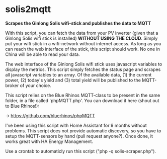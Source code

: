 # solis2mqtt
**Scrapes the Ginlong Solis wifi-stick and publishes the data to MQTT**

With this script, you can fetch the data from your PV inverter (given that a Ginlong Solis wifi stick is installed) **WITHOUT USING THE CLOUD**. Simply put your wifi stick in a wifi-network without internet access. As long as you can reach the web interface of  the stick, this script should work. No one in China will be able to read your data.

The web interface of the Ginlong Solis wifi stick uses javascript variables to display the metrics. This script simply fetches the status page and scrapes all javascript variables to an array. Of the available data, (1) the current power, (2) today's yield and (3) total yield will be published to the MQTT-broker of your choice.

This script relies on  the Blue Rhinos MQTT-class to be present in the same folder, in a file called 'phpMQTT.php'. You can download it here (shout out to Blue Rhinos!): 

-> https://github.com/bluerhinos/phpMQTT

I've been using this script with Home Assistant for 9 months without problems. This script does not provide automatic discovery, so you have to setup the MQTT-sensors by hand (pull request anyone?). Once done, it works great with HA Energy Management.

Use a crontab to automaticly run this script ("php -q solis-scraper.php").
